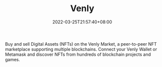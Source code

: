 ﻿---
weight: 
title: "Venly"
description: "Buy and sell Digital Assets (NFTs) on the Venly Market, a peer-to-peer NFT marketplace supporting multiple blockchains. Connect your Venly Wallet or Metamask and discover NFTs from hundreds of blockchain projects and games."
date: 2022-03-25T21:57:40+08:00
lastmod: 2022-03-25T16:45:40+08:00
draft: false
authors: ["Metabd"]
featuredImage: "126.jpg"
link: "https://venly.market/search"
tags: ["Venly","交易所"]
categories: ["navigation"]
navigation: ["交易所"]
lightgallery: true
toc: true
pinned: false
recommend: false
recommend1: false
---
Buy and sell Digital Assets (NFTs) on the Venly Market, a peer-to-peer NFT marketplace supporting multiple blockchains. Connect your Venly Wallet or Metamask and discover NFTs from hundreds of blockchain projects and games.
